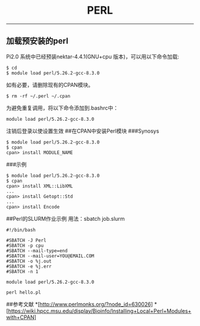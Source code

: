# <center>PERL</centet>

-----------------

## 加载预安装的perl

Pi2.0 系统中已经预装nektar-4.4.1(GNU+cpu 版本)，可以用以下命令加载: 
```
$ cd 
$ module load perl/5.26.2-gcc-8.3.0
```
如有必要，请删除现有的CPAN模块。
```
$ rm -rf ~/.perl ~/.cpan
```
为避免重复调用，将以下命令添加到.bashrc中：
```
module load perl/5.26.2-gcc-8.3.0
```
注销后登录以使设置生效
##在CPAN中安装Perl模块
###Synosys
```
$ module load perl/5.26.2-gcc-8.3.0
$ cpan
cpan> install MODULE_NAME
```
###示例
```
$ module load perl/5.26.2-gcc-8.3.0
$ cpan
cpan> install XML::LibXML
...
cpan> install Getopt::Std
...
cpan> install Encode
```
##Perl的SLURM作业示例
用法：sbatch job.slurm
```
#!/bin/bash

#SBATCH -J Perl
#SBATCH -p cpu
#SBATCH --mail-type=end
#SBATCH --mail-user=YOU@EMAIL.COM
#SBATCH -o %j.out
#SBATCH -e %j.err
#SBATCH -n 1

module load perl/5.26.2-gcc-8.3.0

perl hello.pl
```
##参考文献
*[http://www.perlmonks.org/?node_id=630026]
*[https://wiki.hpcc.msu.edu/display/Bioinfo/Installing+Local+Perl+Modules+with+CPAN]


